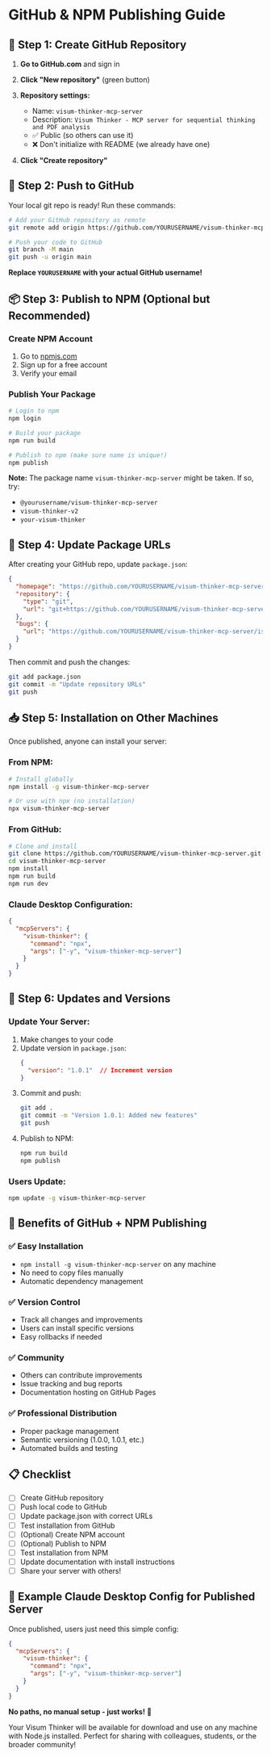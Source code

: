 # GitHub & NPM Publishing Guide

## 📂 **Step 1: Create GitHub Repository**

1. **Go to GitHub.com** and sign in
2. **Click "New repository"** (green button)
3. **Repository settings:**
   - Name: `visum-thinker-mcp-server`
   - Description: `Visum Thinker - MCP server for sequential thinking and PDF analysis`
   - ✅ Public (so others can use it)
   - ❌ Don't initialize with README (we already have one)

4. **Click "Create repository"**

## 🚀 **Step 2: Push to GitHub**

Your local git repo is ready! Run these commands:

```bash
# Add your GitHub repository as remote
git remote add origin https://github.com/YOURUSERNAME/visum-thinker-mcp-server.git

# Push your code to GitHub  
git branch -M main
git push -u origin main
```

**Replace `YOURUSERNAME` with your actual GitHub username!**

## 📦 **Step 3: Publish to NPM (Optional but Recommended)**

### Create NPM Account
1. Go to [npmjs.com](https://www.npmjs.com/)
2. Sign up for a free account
3. Verify your email

### Publish Your Package
```bash
# Login to npm
npm login

# Build your package
npm run build

# Publish to npm (make sure name is unique!)
npm publish
```

**Note:** The package name `visum-thinker-mcp-server` might be taken. If so, try:
- `@yourusername/visum-thinker-mcp-server`
- `visum-thinker-v2`
- `your-visum-thinker`

## 🎯 **Step 4: Update Package URLs**

After creating your GitHub repo, update `package.json`:

```json
{
  "homepage": "https://github.com/YOURUSERNAME/visum-thinker-mcp-server#readme",
  "repository": {
    "type": "git",
    "url": "git+https://github.com/YOURUSERNAME/visum-thinker-mcp-server.git"
  },
  "bugs": {
    "url": "https://github.com/YOURUSERNAME/visum-thinker-mcp-server/issues"
  }
}
```

Then commit and push the changes:
```bash
git add package.json
git commit -m "Update repository URLs"
git push
```

## 📥 **Step 5: Installation on Other Machines**

Once published, anyone can install your server:

### From NPM:
```bash
# Install globally
npm install -g visum-thinker-mcp-server

# Or use with npx (no installation)
npx visum-thinker-mcp-server
```

### From GitHub:
```bash
# Clone and install
git clone https://github.com/YOURUSERNAME/visum-thinker-mcp-server.git
cd visum-thinker-mcp-server
npm install
npm run build
npm run dev
```

### Claude Desktop Configuration:
```json
{
  "mcpServers": {
    "visum-thinker": {
      "command": "npx",
      "args": ["-y", "visum-thinker-mcp-server"]
    }
  }
}
```

## 🔄 **Step 6: Updates and Versions**

### Update Your Server:
1. Make changes to your code
2. Update version in `package.json`:
   ```json
   {
     "version": "1.0.1"  // Increment version
   }
   ```
3. Commit and push:
   ```bash
   git add .
   git commit -m "Version 1.0.1: Added new features"
   git push
   ```
4. Publish to NPM:
   ```bash
   npm run build
   npm publish
   ```

### Users Update:
```bash
npm update -g visum-thinker-mcp-server
```

## 🌟 **Benefits of GitHub + NPM Publishing**

### ✅ **Easy Installation**
- `npm install -g visum-thinker-mcp-server` on any machine
- No need to copy files manually
- Automatic dependency management

### ✅ **Version Control**  
- Track all changes and improvements
- Users can install specific versions
- Easy rollbacks if needed

### ✅ **Community**
- Others can contribute improvements
- Issue tracking and bug reports
- Documentation hosting on GitHub Pages

### ✅ **Professional Distribution**
- Proper package management
- Semantic versioning (1.0.0, 1.0.1, etc.)
- Automated builds and testing

## 📋 **Checklist**

- [ ] Create GitHub repository
- [ ] Push local code to GitHub
- [ ] Update package.json with correct URLs  
- [ ] Test installation from GitHub
- [ ] (Optional) Create NPM account
- [ ] (Optional) Publish to NPM
- [ ] Test installation from NPM
- [ ] Update documentation with install instructions
- [ ] Share your server with others!

## 🎯 **Example Claude Desktop Config for Published Server**

Once published, users just need this simple config:

```json
{
  "mcpServers": {
    "visum-thinker": {
      "command": "npx",
      "args": ["-y", "visum-thinker-mcp-server"]
    }
  }
}
```

**No paths, no manual setup - just works!** 🚀

Your Visum Thinker will be available for download and use on any machine with Node.js installed. Perfect for sharing with colleagues, students, or the broader community!
